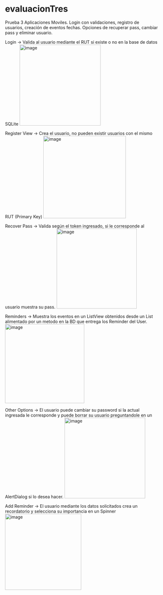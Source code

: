 # evaluacionTres
Prueba 3 Aplicaciones Moviles. Login con validaciones, registro de usuarios, creación de eventos fechas. Opciones de recuperar pass, cambiar pass y eliminar usuario.

Login -> Valida al usuario mediante el RUT si existe o no en la base de datos SQLite
<img width="267" alt="image" src="https://user-images.githubusercontent.com/66278716/209411744-61813347-0d85-441a-b41c-ba1058ca6c72.png">

Register View -> Crea el usuario, no pueden existir usuarios con el mismo RUT (Primary Key)
<img width="272" alt="image" src="https://user-images.githubusercontent.com/66278716/209411757-bbeefdce-bb49-431f-b789-218946b6a8a0.png">

Recover Pass -> Valida según el token ingresado, si le corresponde al usuario muestra su pass.
<img width="264" alt="image" src="https://user-images.githubusercontent.com/66278716/209411804-35f55841-08a4-4451-8389-142e9149187e.png">

Reminders -> Muestra los eventos en un ListView obtenidos desde un List alimentado por un metodo en la BD que entrega los Reminder del User.
<img width="261" alt="image" src="https://user-images.githubusercontent.com/66278716/209411871-975d4975-ef7a-43b0-89ea-2e6d1a96124a.png">

Other Options -> El usuario puede cambiar su password si la actual ingresada le corresponde y puede borrar su usuario preguntandole en un AlertDialog si lo desea hacer.
<img width="266" alt="image" src="https://user-images.githubusercontent.com/66278716/209411912-f3472426-4c78-4075-9ecf-2bdc9ada56b7.png">

Add Reminder -> El usuario mediante los datos solicitados crea un recordatorio y selecciona su importancia en un Spinner 
<img width="251" alt="image" src="https://user-images.githubusercontent.com/66278716/209411947-9a399243-46d9-4bba-8a1a-277c12ab6843.png">

